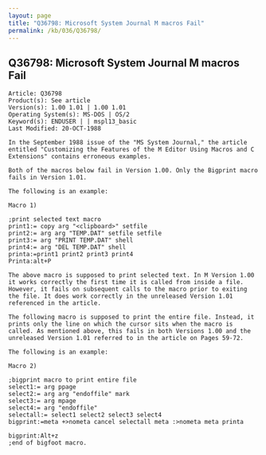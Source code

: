 ```yaml
---
layout: page
title: "Q36798: Microsoft System Journal M macros Fail"
permalink: /kb/036/Q36798/
---
```


## Q36798: Microsoft System Journal M macros Fail

	Article: Q36798
	Product(s): See article
	Version(s): 1.00 1.01 | 1.00 1.01
	Operating System(s): MS-DOS | OS/2
	Keyword(s): ENDUSER | | mspl13_basic
	Last Modified: 20-OCT-1988
	
	In the September 1988 issue of the "MS System Journal," the article
	entitled "Customizing the Features of the M Editor Using Macros and C
	Extensions" contains erroneous examples.
	
	Both of the macros below fail in Version 1.00. Only the Bigprint macro
	fails in Version 1.01.
	
	The following is an example:
	
	Macro 1)
	
	;print selected text macro
	print1:= copy arg "<clipboard>" setfile
	print2:= arg arg "TEMP.DAT" setfile setfile
	print3:= arg "PRINT TEMP.DAT" shell
	print4:= arg "DEL TEMP.DAT" shell
	printa:=print1 print2 print3 print4
	Printa:alt+P
	
	The above macro is supposed to print selected text. In M Version 1.00
	it works correctly the first time it is called from inside a file.
	However, it fails on subsequent calls to the macro prior to exiting
	the file. It does work correctly in the unreleased Version 1.01
	referenced in the article.
	
	The following macro is supposed to print the entire file. Instead, it
	prints only the line on which the cursor sits when the macro is
	called. As mentioned above, this fails in both Versions 1.00 and the
	unreleased Version 1.01 referred to in the article on Pages 59-72.
	
	The following is an example:
	
	Macro 2)
	
	;bigprint macro to print entire file
	select1:= arg ppage
	select2:= arg arg "endoffile" mark
	select3:= arg mpage
	select4:= arg "endoffile"
	selectall:= select1 select2 select3 select4
	bigprint:=meta +>nometa cancel selectall meta :>nometa meta printa
	
	bigprint:Alt+z
	;end of bigfoot macro.
